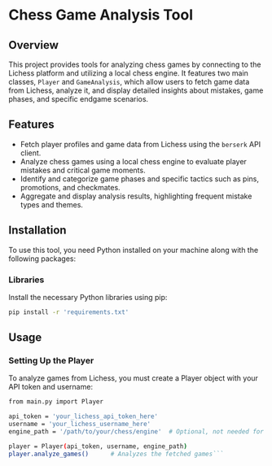 # Chess Game Analysis Tool

## Overview
This project provides tools for analyzing chess games by connecting to the Lichess platform and utilizing a local chess engine. It features two main classes, `Player` and `GameAnalysis`, which allow users to fetch game data from Lichess, analyze it, and display detailed insights about mistakes, game phases, and specific endgame scenarios.

## Features
- Fetch player profiles and game data from Lichess using the `berserk` API client.
- Analyze chess games using a local chess engine to evaluate player mistakes and critical game moments.
- Identify and categorize game phases and specific tactics such as pins, promotions, and checkmates.
- Aggregate and display analysis results, highlighting frequent mistake types and themes.

## Installation

To use this tool, you need Python installed on your machine along with the following packages:

### Libraries
Install the necessary Python libraries using pip:

```bash
pip install -r 'requirements.txt'
```

## Usage
### Setting Up the Player
To analyze games from Lichess, you must create a Player object with your API token and username:

```bash
from main.py import Player

api_token = 'your_lichess_api_token_here'
username = 'your_lichess_username_here'
engine_path = '/path/to/your/chess/engine'  # Optional, not needed for now, default=None

player = Player(api_token, username, engine_path)
player.analyze_games()      # Analyzes the fetched games```
